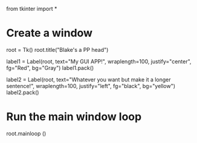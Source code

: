 from tkinter import *

# Create a window
root = Tk()
root.title("Blake's a PP head")

label1 = Label(root, text="My GUI APP!",
wraplength=100, justify="center", fg="Red", bg="Gray")
label1.pack()

label2 = Label(root, text="Whatever you want but make it a longer sentence!", wraplength=100, justify="left", fg="black", bg="yellow")
label2.pack()

# Run the main window loop
root.mainloop ()
